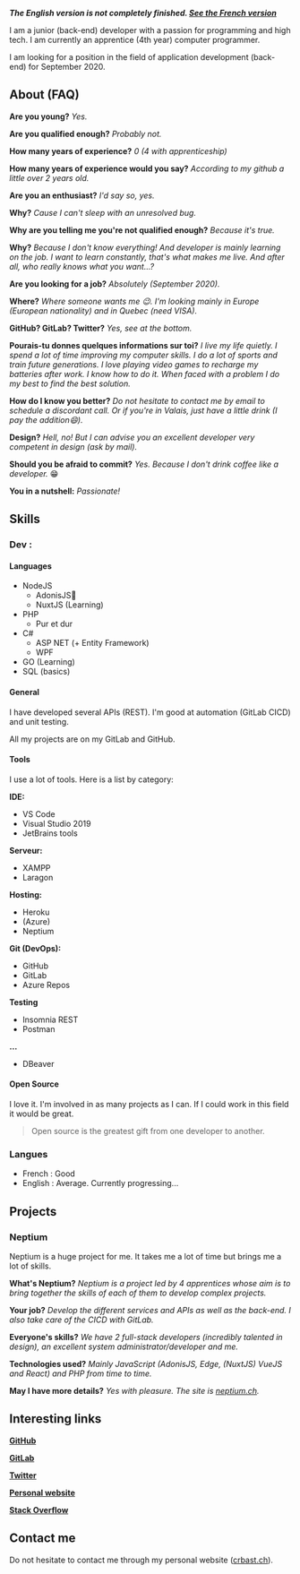 ***The English version is not completely finished. [See the French version](https://crbast.github.io/CrBast/fr/)***

I am a junior (back-end) developer with a passion for programming and high tech. I am currently an apprentice (4th year) computer programmer.

I am looking for a position in the field of application development (back-end) for September 2020.

## About (FAQ)
**Are you young?** *Yes.*

**Are you qualified enough?** *Probably not.*

**How many years of experience?** *0 (4 with apprenticeship)*

**How many years of experience would you say?** *According to my github a little over 2 years old.*

**Are you an enthusiast?** *I'd say so, yes.*

**Why?** *Cause I can't sleep with an unresolved bug.*

**Why are you telling me you're not qualified enough?** *Because it's true.*

**Why?** *Because I don't know everything! And developer is mainly learning on the job. I want to learn constantly, that's what makes me live. And after all, who really knows what you want...?*

**Are you looking for a job?** *Absolutely (September 2020).*

**Where?** *Where someone wants me 😉. I'm looking mainly in Europe (European nationality) and in Quebec (need VISA).*

**GitHub? GitLab? Twitter?** *Yes, see at the bottom.*

**Pourais-tu donnes quelques informations sur toi?** *I live my life quietly. I spend a lot of time improving my computer skills. I do a lot of sports and train future generations. I love playing video games to recharge my batteries after work. I know how to do it. When faced with a problem I do my best to find the best solution.*

**How do I know you better?** *Do not hesitate to contact me by email to schedule a discordant call. Or if you're in Valais, just have a little drink (I pay the addition😄).*

**Design?** *Hell, no! But I can advise you an excellent developer very competent in design (ask by mail).*

**Should you be afraid to commit?** *Yes. Because I don't drink coffee like a developer.* 😁

**You in a nutshell:** *Passionate!*

## Skills

### Dev :

#### Languages
- NodeJS 
  - AdonisJS💜
  - NuxtJS (Learning)
- PHP
  - Pur et dur
- C#
  - ASP NET (+ Entity Framework)
  - WPF
- GO (Learning)
- SQL (basics)

#### General

I have developed several APIs (REST). I'm good at automation (GitLab CICD) and unit testing.

All my projects are on my GitLab and GitHub.

#### Tools
I use a lot of tools. Here is a list by category:

**IDE:**
- VS Code
- Visual Studio 2019
- JetBrains tools

**Serveur:**
- XAMPP
- Laragon

**Hosting:**
- Heroku
- (Azure)
- Neptium

**Git (DevOps):**
- GitHub
- GitLab
- Azure Repos

**Testing**
- Insomnia REST
- Postman

**...**
- DBeaver

#### Open Source
I love it. I'm involved in as many projects as I can. If I could work in this field it would be great.

> Open source is the greatest gift from one developer to another.

### Langues
- French  : Good
- English :  Average. Currently progressing...

## Projects

### Neptium
Neptium is a huge project for me. It takes me a lot of time but brings me a lot of skills.

**What's Neptium?** *Neptium is a project led by 4 apprentices whose aim is to bring together the skills of each of them to develop complex projects.*

**Your job?** *Develop the different services and APIs as well as the back-end. I also take care of the CICD with GitLab.*

**Everyone's skills?** *We have 2 full-stack developers (incredibly talented in design), an excellent system administrator/developer and me.*

**Technologies used?** *Mainly JavaScript (AdonisJS, Edge, (NuxtJS) VueJS and React) and PHP from time to time.*

**May I have more details?** *Yes with pleasure. The site is [neptium.ch](https://www.neptium.ch/en/).*

## Interesting links
**[GitHub](https://github.com/CrBast)**

**[GitLab](https://gitlab.com/CrBast)**

**[Twitter](https://twitter.com/lecreb/)**

**[Personal website](https://crbast.ch)**

**[Stack Overflow](https://stackoverflow.com/users/9165517/crbast)**

## Contact me 
Do not hesitate to contact me through my personal website ([crbast.ch](https://crbast.ch)). 